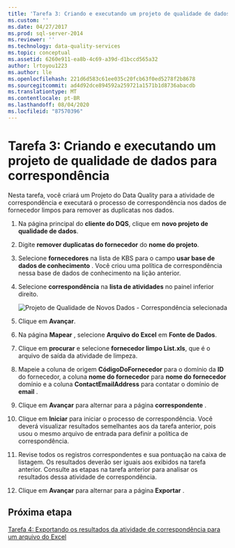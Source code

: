 ```yaml
---
title: 'Tarefa 3: Criando e executando um projeto de qualidade de dados para correspondência | Microsoft Docs'
ms.custom: ''
ms.date: 04/27/2017
ms.prod: sql-server-2014
ms.reviewer: ''
ms.technology: data-quality-services
ms.topic: conceptual
ms.assetid: 6260e911-ea8b-4c69-a39d-d1bccd565a32
author: lrtoyou1223
ms.author: lle
ms.openlocfilehash: 221d6d583c61ee035c20fcb63f0ed5278f2b8678
ms.sourcegitcommit: ad4d92dce894592a259721a1571b1d8736abacdb
ms.translationtype: MT
ms.contentlocale: pt-BR
ms.lasthandoff: 08/04/2020
ms.locfileid: "87570396"
---
```

# <a name="task-3-creating-and-running-a-data-quality-project-for-matching"></a>Tarefa 3: Criando e executando um projeto de qualidade de dados para correspondência
  Nesta tarefa, você criará um Projeto do Data Quality para a atividade de correspondência e executará o processo de correspondência nos dados de fornecedor limpos para remover as duplicatas nos dados.

1.  Na página principal do **cliente do DQS**, clique em **novo projeto de qualidade de dados**.

2.  Digite **remover duplicatas do fornecedor** do **nome do projeto**.

3.  Selecione **fornecedores** na lista de KBS para o campo **usar base de dados de conhecimento** . Você criou uma política de correspondência nessa base de dados de conhecimento na lição anterior.

4.  Selecione **correspondência** na **lista de atividades** no painel inferior direito.

     ![Projeto de Qualidade de Novos Dados - Correspondência selecionada](../../2014/tutorials/media/et-creatingandrunningadqpformatching.jpg "Projeto de Qualidade de Novos Dados - Correspondência selecionada")

5.  Clique em **Avançar**.

6.  Na página **Mapear** , selecione **Arquivo do Excel** em **Fonte de Dados**.

7.  Clique em **procurar** e selecione **fornecedor limpo List.xls**, que é o arquivo de saída da atividade de limpeza.

8.  Mapeie a coluna de origem **CódigoDoFornecedor** para o domínio da **ID** do fornecedor, a coluna **nome do fornecedor** para **nome do fornecedor** domínio e a coluna **ContactEmailAddress** para contatar o domínio de **email** .

9. Clique em **Avançar** para alternar para a página **correspondente** .

10. Clique em **Iniciar** para iniciar o processo de correspondência. Você deverá visualizar resultados semelhantes aos da tarefa anterior, pois usou o mesmo arquivo de entrada para definir a política de correspondência.

11. Revise todos os registros correspondentes e sua pontuação na caixa de listagem. Os resultados deverão ser iguais aos exibidos na tarefa anterior. Consulte as etapas na tarefa anterior para analisar os resultados dessa atividade de correspondência.

12. Clique em **Avançar** para alternar para a página **Exportar** .

## <a name="next-step"></a>Próxima etapa
 [Tarefa 4: Exportando os resultados da atividade de correspondência para um arquivo do Excel](../../2014/tutorials/task-4-exporting-the-results-from-matching-activity-to-an-excel-file.md)


